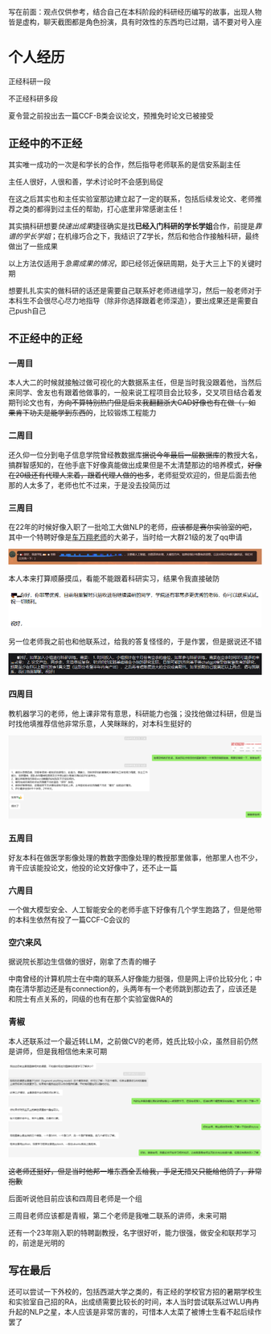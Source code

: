 ﻿写在前面：观点仅供参考，结合自己在本科阶段的科研经历编写的故事，出现人物皆是虚构，聊天截图都是角色扮演，具有时效性的东西均已过期，请不要对号入座

# 个人经历

正经科研一段

不正经科研多段

夏令营之前投出去一篇CCF-B类会议论文，预推免时论文已被接受

## 正经中的不正经

其实唯一成功的一次是和学长的合作，然后指导老师联系的是信安系副主任

主任人很好，人很和善，学术讨论时不会感到局促

在这之后其实也和主任实验室那边建立起了一定的联系，包括后续发论文、老师推荐之类的都得到过主任的帮助，打心底里非常感谢主任！

其实搞科研想要*快速出成果*捷径确实是找**已经入门科研的学长学姐**合作，前提是*靠谱的学长学姐*；在机缘巧合之下，我结识了Z学长，然后和他合作接触科研，最终做出了一些成果

以上方法仅适用于*急需成果的情况*，即已经邻近保研周期，处于大三上下的关键时期

想要扎扎实实的做科研的话还是需要自己联系好老师进组学习，然后一般老师对于本科生不会很尽心尽力地指导（除非你选择跟着老师深造），要出成果还是需要自己push自己

## 不正经中的正经

### 一周目

本人大二的时候就接触过做可视化的大数据系主任，但是当时我没跟着他，当然后来同学、舍友也有跟着他做事的，一般来说工程项目会比较多，交叉项目结合着发期刊论文也有，~~方向不算特别热门但是后来我翻翻浙大CAD好像也有在做（，如果肯下功夫是能学到东西的~~，比较锻炼工程能力

### 二周目

还久仰一位分到电子信息学院曾经教数据库~~据说今年最后一届数据库~~的教授大名，搞群智感知的，在他手底下好像真能做出成果但是不太清楚那边的培养模式，~~好像在20级还有代理人来着，跟着代理人做的也多~~，老师挺受欢迎的，但是后面去他那的人太多了，老师也忙不过来，于是没去投简历过

### 三周目

在22年的时候好像入职了一批哈工大做NLP的老师，~~应该都是赛尔实验室的吧~~，其中一个特聘好像是[车万翔老师](https://baike.baidu.com/item/%E8%BD%A6%E4%B8%87%E7%BF%94/19314082)的大弟子，当时给一大群21级的发了qq申请

![1729184779843](image/aboutResearch/1729184779843.png)

本人本来打算顺藤摸瓜，看能不能跟着科研实习，结果令我直接破防

![1729184941959](image/aboutResearch/1729184941959.png)

另一位老师我之前也和他联系过，给我的答复怪怪的，于是作罢，但是据说还不错

![1729185040242](image/aboutResearch/1729185040242.png)

### 四周目

教机器学习的老师，他上课非常有意思，科研能力也强；没找他做过科研，但是当时找他填推荐信他非常乐意，人笑眯眯的，对本科生挺好的

![1729185474823](image/aboutResearch/1729185474823.png)

### 五周目

好友本科在做医学影像处理的教数字图像处理的教授那里做事，他那里人也不少，肯干应该能投论文，他投的论文好像中了，还不止一篇

### 六周目

一个做大模型安全、人工智能安全的老师手底下好像有几个学生跑路了，但是他带的本科生依然有投了一篇CCF-C会议的

### 空穴来风

据说院长那边生信做的很好，刚拿了杰青的帽子

中南曾经的计算机院士在中南的联系人好像能力挺强，但是网上评价比较分化；中南在清华那边还是有connection的，头两年有一个老师跳到那边去了，应该还是和院士有点关系的，同级的也有在那个实验室做RA的

### 青椒

本人还联系过一个最近转LLM，之前做CV的老师，姓氏比较小众，虽然目前仍然是讲师，但是我相信他未来可期

![1729185309737](image/aboutResearch/1729185309737.png)

~~这老师还挺好，但是当时他邦一堆东西全丢给我，手足无措又只能给他鸽了，非常抱歉~~

后面听说他目前应该和四周目老师是一个组

三周目老师应该都是青椒，第二个老师是我唯二联系的讲师，未来可期

还有一个23年刚入职的特聘副教授，名字很好听，能力很强，做安全和联邦学习的，前途是光明的

## 写在最后

还可以尝试一下外校的，包括西湖大学之类的，有正经的学校官方招的暑期学校生和实验室自己招的RA，出成绩需要比较长的时间，本人当时尝试联系过WLU冉冉升起的NLP之星，本人应该是非常厉害的，可惜本人太菜了被博士生看不起后续作罢了

